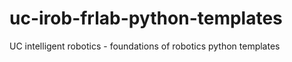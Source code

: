 # uc-irob-frlab-python-templates
UC intelligent robotics - foundations of robotics python templates
